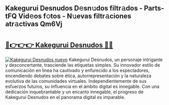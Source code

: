 ## Kakegurui Desnudos D𝚎sn𝚞dos filtr𝚊dos - Parts-tFQ Vid𝚎os f𝚘tos - N𝚞evas filtr𝚊ciones atr𝚊ctivas Qm6Vj

# <h2><a href="http://mba2vv1.tromn.icu/?c=Kakegurui+Desnudos">🔗👉👉👉 Kakegurui Desnudos 🔗🔗</a></h2>

[![Kakegurui Desnudos nuevo](https://i.imgur.com/pEAQMta.gif)](http://mba2vv1.tromn.icu/?c=Kakegurui+Desnudos)
Kakegurui Desnudos, un personaje intrigante y desconcertante, trasciende las etiquetas simples. Su innovador estilo de comunicación en línea ha cautivado y enfurecido a los espectadores, encendiendo debates sobre ética, autorrepresentación y la naturaleza evolutiva de las comunidades virtuales. Independientemente de sus esfuerzos futuros, su influencia en el ámbito digital es innegable. Con una dedicación inquebrantable y un encanto innegable, el progreso de Kakegurui Desnudos en el panorama digital es imparable.
